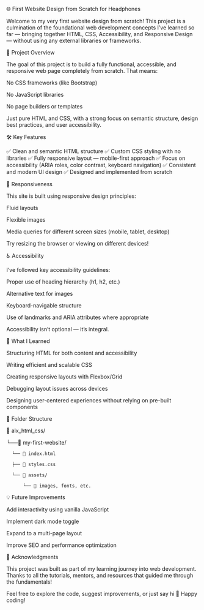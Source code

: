 🌐 First Website Design from Scratch for Headphones

Welcome to my very first website design from scratch!
This project is a culmination of the foundational web development concepts I’ve learned so far — bringing together HTML, CSS, Accessibility, and Responsive Design — without using any external libraries or frameworks.

🚀 Project Overview

The goal of this project is to build a fully functional, accessible, and responsive web page completely from scratch. That means:

No CSS frameworks (like Bootstrap)

No JavaScript libraries

No page builders or templates

Just pure HTML and CSS, with a strong focus on semantic structure, design best practices, and user accessibility.

🛠️ Key Features

✅ Clean and semantic HTML structure
✅ Custom CSS styling with no libraries
✅ Fully responsive layout — mobile-first approach
✅ Focus on accessibility (ARIA roles, color contrast, keyboard navigation)
✅ Consistent and modern UI design
✅ Designed and implemented from scratch

📱 Responsiveness

This site is built using responsive design principles:

Fluid layouts

Flexible images

Media queries for different screen sizes (mobile, tablet, desktop)

Try resizing the browser or viewing on different devices!

♿ Accessibility

I’ve followed key accessibility guidelines:

Proper use of heading hierarchy (h1, h2, etc.)

Alternative text for images

Keyboard-navigable structure

Use of landmarks and ARIA attributes where appropriate

Accessibility isn’t optional — it’s integral.

🧠 What I Learned

Structuring HTML for both content and accessibility

Writing efficient and scalable CSS

Creating responsive layouts with Flexbox/Grid

Debugging layout issues across devices

Designing user-centered experiences without relying on pre-built components

📂 Folder Structure

📁 alx_html_css/

   └──📁 my-first-website/

      └── 📄 index.html

      ├── 📄 styles.css

      └── 📁 assets/

          └── 📄 images, fonts, etc.


    


💡 Future Improvements

Add interactivity using vanilla JavaScript

Implement dark mode toggle

Expand to a multi-page layout

Improve SEO and performance optimization

🙌 Acknowledgments

This project was built as part of my learning journey into web development.
Thanks to all the tutorials, mentors, and resources that guided me through the fundamentals!

Feel free to explore the code, suggest improvements, or just say hi 👋
Happy coding!